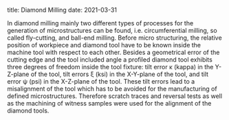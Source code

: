 title: Diamond Milling
date: 2021-03-31

In diamond milling mainly two different types of processes for the generation of microstructures can be found, i.e. circumferential milling, so called fly-cutting, and ball-end milling. Before micro structuring, the relative position of workpiece and diamond tool have to be known inside the machine tool with respect to each other. Besides a geometrical error of the cutting edge and the tool included angle a profiled diamond tool exhibits three degrees of freedom inside the tool fixture: tilt error κ (kappa) in the Y-Z-plane of the tool, tilt errors ξ (ksi) in the X-Y-plane of the tool, and tilt error ψ (psi) in the X-Z-plane of the tool. These tilt errors lead to a misalignment of the tool which has to be avoided for the manufacturing of defined microstructures. Therefore scratch traces and reversal tests as well as the machining of witness samples were used for the alignment of the diamond tools.